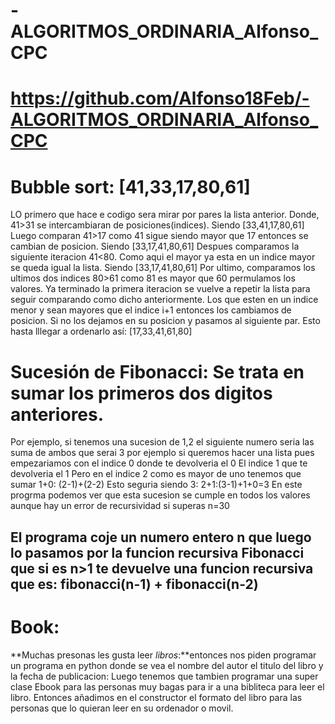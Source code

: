 # -ALGORITMOS_ORDINARIA_Alfonso_CPC

# https://github.com/Alfonso18Feb/-ALGORITMOS_ORDINARIA_Alfonso_CPC

# **Bubble sort:** [41,33,17,80,61]

LO primero que hace e codigo sera mirar por pares la lista anterior.
Donde, 41>31 se intercambiaran de posiciones(indices).
Siendo [33,41,17,80,61]
Luego comparan 41>17 como 41 sigue siendo mayor que 17 entonces se cambian de posicion.
Siendo [33,17,41,80,61]
Despues comparamos la siguiente iteracion 41<80. Como aqui el mayor ya esta en un indice mayor se queda igual la lista.
Siendo [33,17,41,80,61]
Por ultimo, comparamos los ultimos dos indices 80>61 como 81 es mayor que 60 permulamos los valores.
Ya terminado la primera iteracion se vuelve a repetir la lista para seguir comparando como dicho anteriormente.
Los que esten en un indice menor y sean mayores que el indice i+1 entonces los cambiamos de posicion.
Si no los dejamos en su posicion y pasamos al siguiente par.
Esto hasta lllegar a ordenarlo así: [17,33,41,61,80]


# **Sucesión de Fibonacci:** Se trata en sumar los primeros dos digitos anteriores.
Por ejemplo, si tenemos una sucesion de 1,2 el siguiente numero seria las suma de ambos que serai 3
por ejemplo si queremos hacer una lista pues empezariamos con el indice 0 donde te devolveria el 0
El indice 1 que te devolveria el 1
Pero en el indice 2 como es mayor de uno tenemos que sumar 1+0: (2-1)+(2-2)
Esto seguria siendo 3: 2+1:(3-1)+1+0=3
En este progrma podemos ver que esta sucesion se cumple en todos los valores aunque hay un error de recursividad si  superas n=30
## El programa coje un numero entero  n que luego lo pasamos por la funcion recursiva Fibonacci que si es n>1 te devuelve una funcion recursiva que es: fibonacci(n-1) + fibonacci(n-2)



# **Book:**
**Muchas presonas les gusta leer *libros*:**entonces nos piden programar un programa en python donde se vea el nombre del autor el titulo del libro y la fecha de publicacion:
Luego tenemos que tambien programar una super clase Ebook para las personas muy bagas para ir a una bibliteca para leer el libro.
Entonces añadimos en el constructor el formato del libro para las personas que lo quieran leer en su ordenador o movil.

